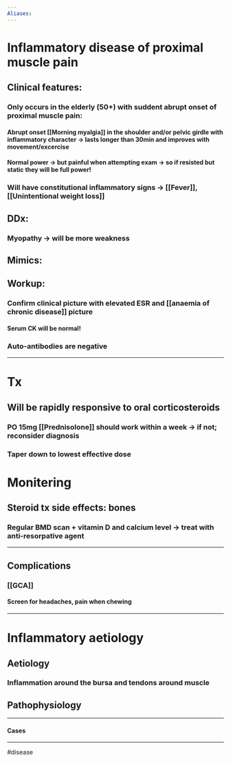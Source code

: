 ```yaml
---
Aliases:
---
```

# Inflammatory disease of proximal muscle **pain**  
## Clinical features:
### Only occurs in the elderly (50+) with suddent abrupt onset of proximal muscle pain:
#### Abrupt onset [[Morning myalgia]] in the shoulder and/or pelvic girdle with inflammatory character -> lasts longer than 30min and improves with movement/excercise
#### Normal power -> but painful when attempting exam -> so if resisted but static they will be full power!
### Will have constitutional inflammatory signs -> [[Fever]], [[Unintentional weight loss]]
## DDx:
### Myopathy -> will be more weakness
## Mimics:
###
## Workup:
### Confirm clinical picture with **elevated ESR** and [[anaemia of chronic disease]] picture 
#### Serum CK will be normal!
### Auto-antibodies are negative 
---
# Tx
## Will be rapidly responsive to oral corticosteroids
### PO 15mg [[Prednisolone]] should work within a week -> if not; reconsider diagnosis 
### Taper down to lowest effective dose
# Monitering
## Steroid tx side effects: bones
### Regular BMD scan + vitamin D and calcium level -> treat with anti-resorpative agent 
---
## Complications
### [[GCA]]
#### Screen for headaches, pain when chewing 

---
# Inflammatory aetiology
## Aetiology
### Inflammation around the bursa and tendons around muscle
## Pathophysiology

---
#### Cases


---
#disease 